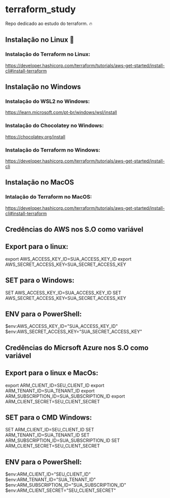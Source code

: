 # terraform_study
Repo dedicado ao estudo do terraform. :fire:

## Instalação no Linux :penguin:

### Instalação do Terraform no Linux:
https://developer.hashicorp.com/terraform/tutorials/aws-get-started/install-cli#install-terraform

## Instalação no Windows
### Instalação do WSL2 no Windows:
https://learn.microsoft.com/pt-br/windows/wsl/install

### Instalação do Chocolatey no Windows:
https://chocolatey.org/install

### Instalação do Terraform no Windows:
https://developer.hashicorp.com/terraform/tutorials/aws-get-started/install-cli


## Instalação no MacOS
### Intalação do Terraform no MacOS:
https://developer.hashicorp.com/terraform/tutorials/aws-get-started/install-cli#install-terraform

## Credências do AWS nos S.O como variável

## Export para o linux:
export AWS_ACCESS_KEY_ID=SUA_ACCESS_KEY_ID
export AWS_SECRET_ACCESS_KEY=SUA_SECRET_ACCESS_KEY

## SET para o Windows:
SET AWS_ACCESS_KEY_ID=SUA_ACCESS_KEY_ID
SET AWS_SECRET_ACCESS_KEY=SUA_SECRET_ACCESS_KEY

## ENV para o PowerShell:
$env:AWS_ACCESS_KEY_ID="SUA_ACCESS_KEY_ID"
$env:AWS_SECRET_ACCESS_KEY="SUA_SECRET_ACCESS_KEY"

## Credências do Micrsoft Azure nos S.O como variável

## Export para o linux e MacOs:
export ARM_CLIENT_ID=SEU_CLIENT_ID
export ARM_TENANT_ID=SUA_TENANT_ID
export ARM_SUBSCRIPTION_ID=SUA_SUBSCRIPTION_ID
export ARM_CLIENT_SECRET=SEU_CLIENT_SECRET

## SET para o CMD Windows:
SET ARM_CLIENT_ID=SEU_CLIENT_ID
SET ARM_TENANT_ID=SUA_TENANT_ID
SET ARM_SUBSCRIPTION_ID=SUA_SUBSCRIPTION_ID
SET ARM_CLIENT_SECRET=SEU_CLIENT_SECRET

## ENV para o PowerShell:
$env:ARM_CLIENT_ID="SEU_CLIENT_ID"
$env:ARM_TENANT_ID="SUA_TENANT_ID"
$env:ARM_SUBSCRIPTION_ID="SUA_SUBSCRIPTION_ID"
$env:ARM_CLIENT_SECRET="SEU_CLIENT_SECRET"